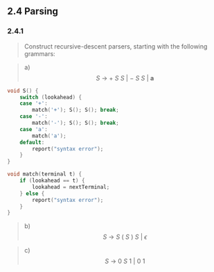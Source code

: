 ## 2.4 Parsing

### 2.4.1

> Construct recursive-descent parsers, starting with the following grammars:

> a) $$S ~\rightarrow~ +~S~S~|~-~S~S~|~\mathbf{a}$$

```c
void S() {
    switch (lookahead) {
    case '+':
        match('+'); S(); S(); break;
    case '-':
        match('-'); S(); S(); break;
    case 'a':
        match('a');
    default:
        report("syntax error");
    }
}

void match(terminal t) {
    if (lookahead == t) {
        lookahead = nextTerminal;
    } else {
        report("syntax error");
    }
}
```

> b) $$S ~\rightarrow~ S~(~S~)~S~|~\epsilon$$

> c) $$S ~\rightarrow~ 0~S~1~|~0~1$$